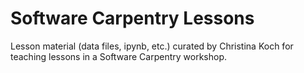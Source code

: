 Software Carpentry Lessons
===========

Lesson material (data files, ipynb, etc.) curated by Christina Koch for teaching lessons in a Software Carpentry workshop.  
